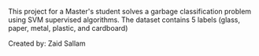 
This project for a Master's student solves a garbage classification problem using SVM supervised algorithms. The dataset contains 5 labels (glass, paper, metal, plastic, and cardboard)

Created by: Zaid Sallam
